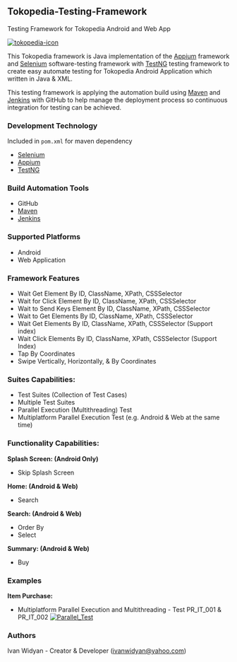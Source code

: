 ## Tokopedia-Testing-Framework
Testing Framework for Tokopedia Android and Web App

[![tokopedia-icon](https://user-images.githubusercontent.com/12959761/45135869-c2d4bf00-b1cb-11e8-8d25-6e734980197a.png)](https://www.tokopedia.com)

This Tokopedia framework is Java implementation of the [Appium](https://github.com/appium/appium)
framework and [Selenium](https://github.com/SeleniumHQ/selenium) software-testing framework with [TestNG](https://github.com/cbeust/testng) 
testing framework to create easy automate testing for Tokopedia Android Application which written in Java & XML.

This testing framework is applying the automation build using [Maven](https://maven.apache.org/) and [Jenkins](https://jenkins.io/) 
with GitHub to help manage the deployment process so continuous integration for testing can be achieved.

### Development Technology
Included in `pom.xml` for maven dependency
* [Selenium](https://github.com/SeleniumHQ/selenium)
* [Appium](https://github.com/appium/appium)
* [TestNG](https://github.com/cbeust/testng)

### Build Automation Tools
* GitHub
* [Maven](https://maven.apache.org/)
* [Jenkins](https://jenkins.io/)

### Supported Platforms
* Android
* Web Application

### Framework Features
* Wait Get Element By ID, ClassName, XPath, CSSSelector
* Wait for Click Element By ID, ClassName, XPath, CSSSelector
* Wait to Send Keys Element By ID, ClassName, XPath, CSSSelector
* Wait to Get Elements By ID, ClassName, XPath, CSSSelector
* Wait Get Elements By ID, ClassName, XPath, CSSSelector (Support index)
* Wait Click Elements By ID, ClassName, XPath, CSSSelector (Support Index)
* Tap By Coordinates
* Swipe Vertically, Horizontally, & By Coordinates

### Suites Capabilities:
* Test Suites (Collection of Test Cases)
* Multiple Test Suites
* Parallel Execution (Multithreading) Test
* Multiplatform Parallel Execution Test (e.g. Android & Web at the same time)

### Functionality Capabilities:
**Splash Screen: (Android Only)**
* Skip Splash Screen

**Home: (Android & Web)**
* Search

**Search: (Android & Web)**
* Order By
* Select

**Summary: (Android & Web)**
* Buy

### Examples
**Item Purchase:**
* Multiplatform Parallel Execution and Multithreading - Test PR_IT_001 & PR_IT_002
[![Parallel_Test](https://user-images.githubusercontent.com/12959761/45136116-de8c9500-b1cc-11e8-91dc-2e5878119488.png)](https://youtu.be/msIWDudQ6Ew)

### Authors
Ivan Widyan - Creator & Developer (ivanwidyan@yahoo.com)